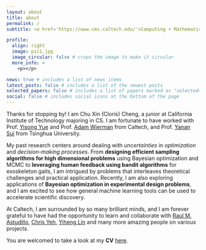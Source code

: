 ```yaml
---
layout: about
title: about
permalink: /
subtitle: <a href='https://www.cms.caltech.edu/'>Computing + Mathematical Sciences</a>, California Institute of Technology.

profile:
  align: right
  image: pic1.jpg
  image_circular: false # crops the image to make it circular
  more_info: >
    <p></p>

news: true # includes a list of news items
latest_posts: false # includes a list of the newest posts
selected_papers: false # includes a list of papers marked as "selected={true}"
social: false # includes social icons at the bottom of the page
---
```



Thanks for stopping by! I am Chu Xin (Cloris) Cheng, a junior at California Institute of Technology majoring in CS. I am fortunate to have worked with Prof. [Yisong Yue](https://yisongyue.com/[) and Prof. [Adam Wierman](https://adamwierman.com/) from Caltech, and Prof. [Yanan Sui](https://yanansui.com/) from Tsinghua University. 

My past research centers around dealing with *uncertainties* in *optimization* and *decision-making processes*. From **designing efficient sampling algorithms for high dimensional problems** using Bayesian optimization and MCMC to **leveraging human feedback using bandit algorithms** for exoskeleton gaits, I am intrigued by problems that interleaves theoretical challenges and practical application. Recently, I am also exploring applications of **Bayesian optimization in experimental design problems**, and I am excited to see how general machine learning tools can be used to accelerate scientific discovery.

At Caltech, I am surrounded by so many brilliant minds, and I am forever grateful to have had the opportunity to learn and collaborate with [Raul M. Astudillo](https://raulastudillo.netlify.app/), [Chris Yeh](https://chrisyeh96.github.io/), [Yiheng Lin](https://yihenglin97.github.io/) and many more amazing people on various projects.

You are welcomed to take a look at my **CV** [here](/assets/pdf/CV_cheng_2024.pdf).



